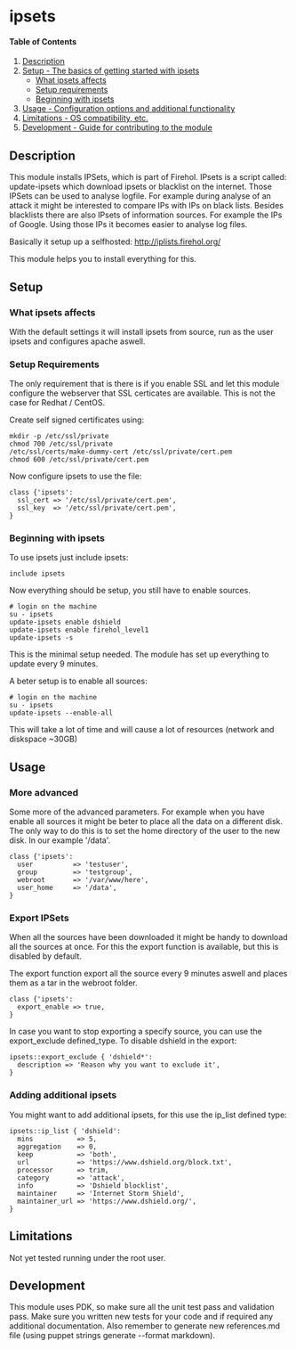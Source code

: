 
# ipsets

#### Table of Contents

1. [Description](#description)
2. [Setup - The basics of getting started with ipsets](#setup)
    * [What ipsets affects](#what-ipsets-affects)
    * [Setup requirements](#setup-requirements)
    * [Beginning with ipsets](#beginning-with-ipsets)
3. [Usage - Configuration options and additional functionality](#usage)
4. [Limitations - OS compatibility, etc.](#limitations)
5. [Development - Guide for contributing to the module](#development)

## Description

This module installs IPSets, which is part of Firehol. IPsets is a script called: update-ipsets which download ipsets or blacklist on the internet. Those IPSets can be used to analyse logfile. For example during analyse of an attack it might be interested to compare IPs with IPs on black lists. Besides blacklists there are also IPsets of information sources. For example the IPs of Google. Using those IPs it becomes easier to analyse log files.

Basically it setup up a selfhosted: http://iplists.firehol.org/

This module helps you to install everything for this.

## Setup

### What ipsets affects

With the default settings it will install ipsets from source, run as the user ipsets and configures apache aswell.

### Setup Requirements

The only requirement that is there is if you enable SSL and let this module configure the webserver that SSL certicates are available. This is not the case for Redhat / CentOS.

Create self signed certificates using:

```
mkdir -p /etc/ssl/private
chmod 700 /etc/ssl/private
/etc/ssl/certs/make-dummy-cert /etc/ssl/private/cert.pem
chmod 600 /etc/ssl/private/cert.pem
```

Now configure ipsets to use the file:

```
class {'ipsets':
  ssl_cert => '/etc/ssl/private/cert.pem',
  ssl_key  => '/etc/ssl/private/cert.pem',
}
```

### Beginning with ipsets

To use ipsets just include ipsets:

```
include ipsets
```

Now everything should be setup, you still have to enable sources.

```
# login on the machine
su - ipsets
update-ipsets enable dshield
update-ipsets enable firehol_level1
update-ipsets -s
```

This is the minimal setup needed. The module has set up everything to update every 9 minutes.

A beter setup is to enable all sources:

```
# login on the machine
su - ipsets
update-ipsets --enable-all
```

This will take a lot of time and will cause a lot of resources (network and diskspace ~30GB)

## Usage

### More advanced
Some more of the advanced parameters. For example when you have enable all sources it might be beter to place all the data on a different disk. The only way to do this is to set the home directory of the user to the new disk. In our example '/data'.

```
class {'ipsets':
  user          => 'testuser',
  group         => 'testgroup',
  webroot       => '/var/www/here',
  user_home     => '/data',
}
```

### Export IPSets
When all the sources have been downloaded it might be handy to download all the sources at once. For this the export function is available, but this is disabled by default.

The export function export all the source every 9 minutes aswell and places them as a tar in the webroot folder.

```
class {'ipsets':
  export_enable => true,
}
```

In case you want to stop exporting a specify source, you can use the export_exclude defined_type. To disable dshield in the export:

```
ipsets::export_exclude { 'dshield*': 
  description => 'Reason why you want to exclude it',
}
```

### Adding additional ipsets
You might want to add additional ipsets, for this use the ip_list defined type:

```
ipsets::ip_list { 'dshield': 
  mins           => 5,
  aggregation    => 0,
  keep           => 'both',
  url            => 'https://www.dshield.org/block.txt',
  processor      => trim,
  category       => 'attack',
  info           => 'Dshield blocklist',
  maintainer     => 'Internet Storm Shield',
  maintainer_url => 'https://www.dshield.org/',
}
```

## Limitations

Not yet tested running under the root user.

## Development

This module uses PDK, so make sure all the unit test pass and validation pass. Make sure you written new tests for your code and if required any additional documentation. Also remember to generate new references.md file (using puppet strings generate --format markdown).
